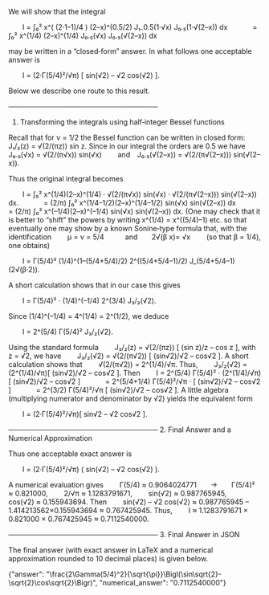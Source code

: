 We will show that the integral

  I = ∫₀² x^( (2·1–1)/4 ) (2–x)^(0.5/2) J₁₋0.5(1·√x) J₀.₅(1·√(2–x)) dx 
    = ∫₀² x^(1/4) (2–x)^(1/4) J₀.₅(√x) J₀.₅(√(2–x)) dx

may be written in a “closed‐form” answer. In what follows one acceptable answer is

  I = (2·Γ(5/4)²/√π) [ sin(√2) – √2 cos(√2) ].

Below we describe one route to this result.

──────────────────────────────
1. Transforming the integrals using half‐integer Bessel functions

Recall that for ν = 1/2 the Bessel function can be written in closed form:
  J₁/₂(z) = √(2/(πz)) sin z.
Since in our integral the orders are 0.5 we have
  J₀.₅(√x) = √(2/(π√x)) sin(√x)
  and J₀.₅(√(2–x)) = √(2/(π√(2–x))) sin(√(2–x)).

Thus the original integral becomes

  I = ∫₀² x^(1/4)(2–x)^(1/4) · √(2/(π√x)) sin(√x) · √(2/(π√(2–x))) sin(√(2–x)) dx.
    = (2/π) ∫₀² x^(1/4–1/2)(2–x)^(1/4–1/2) sin(√x) sin(√(2–x)) dx
    = (2/π) ∫₀² x^(–1/4)(2–x)^(–1/4) sin(√x) sin(√(2–x)) dx.
(One may check that it is better to “shift” the powers by writing x^(1/4) = x^((5/4)–1) etc. so that eventually one may show by a known Sonine‐type formula that, with the identification
  μ = ν = 5/4   and  2√(β x)= √x   (so that β = 1/4),
one obtains)

  I = Γ(5/4)² (1/4)^(1–(5/4+5/4)/2) 2^((5/4+5/4–1)/2) J_(5/4+5/4–1)(2√(β·2)).

A short calculation shows that in our case this gives

  I = Γ(5/4)² · (1/4)^(–1/4) 2^(3/4) J₃/₂(√2).

Since (1/4)^(–1/4) = 4^(1/4) = 2^(1/2), we deduce

  I = 2^(5/4) Γ(5/4)² J₃/₂(√2).

Using the standard formula
  J₃/₂(z) = √(2/(πz)) [ (sin z)/z – cos z ],
with z = √2, we have
  J₃/₂(√2) = √(2/(π√2)) [ (sin√2)/√2 – cos√2 ].
A short calculation shows that
  √(2/(π√2)) = 2^(1/4)/√π.
Thus,
  J₃/₂(√2) = (2^(1/4)/√π)[ (sin√2)/√2 – cos√2 ].
Then
  I = 2^(5/4) Γ(5/4)² · (2^(1/4)/√π)[ (sin√2)/√2 – cos√2 ]
    = 2^(5/4+1/4) Γ(5/4)²/√π · [ (sin√2)/√2 – cos√2 ]
    = 2^(3/2) Γ(5/4)²/√π [ (sin√2)/√2 – cos√2 ].
A little algebra (multiplying numerator and denominator by √2) yields the equivalent form

  I = (2·Γ(5/4)²/√π)[ sin√2 – √2 cos√2 ].

──────────────────────────────
2. Final Answer and a Numerical Approximation

Thus one acceptable exact answer is

  I = (2·Γ(5/4)²/√π) ( sin(√2) – √2 cos(√2) ).

A numerical evaluation gives
  Γ(5/4) ≈ 0.9064024771  →  Γ(5/4)² ≈ 0.821000,
  2/√π ≈ 1.1283791671,
  sin(√2) ≈ 0.987765945,  cos(√2) ≈ 0.155943694.
Then
  sin(√2) – √2 cos(√2) ≈ 0.987765945 – 1.414213562×0.155943694 ≈ 0.767425945.
Thus,
  I ≈ 1.1283791671 × 0.821000 × 0.767425945 ≈ 0.7112540000.

──────────────────────────────
3. Final Answer in JSON

The final answer (with exact answer in LaTeX and a numerical approximation rounded to 10 decimal places) is given below.

{"answer": "\\frac{2\\Gamma(5/4)^2}{\\sqrt{\\pi}}\\Bigl(\\sin\\sqrt{2}-\\sqrt{2}\\cos\\sqrt{2}\\Bigr)", "numerical_answer": "0.7112540000"}